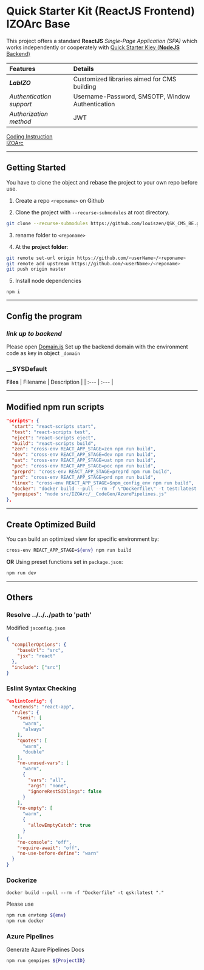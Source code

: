 # Quick Starter Kit (**ReactJS** Frontend) **IZOArc Base**

This project offers a standard **ReactJS** *Single-Page Application (SPA)* which works independently or cooperately with [Quick Starter Kiey (**NodeJS** Backend)](https://github.com/louiszen/QSK_CMS_BE.git)

| Features | Details |
| :---| :--- |
| ***LabIZO*** | Customized libraries aimed for CMS building |
| *Authentication support* | Username-Password, SMSOTP, Window Authentication |
| *Authorization method* | JWT |

[Coding Instruction](./README-CodeGuy.md) <br/>
[IZOArc](./src/IZOArc/README.md)

---

## **Getting Started**
You have to clone the object and rebase the project to your own repo before use.

1. Create a repo `<reponame>` on Github

2. Clone the project with `--recurse-submodules` at root directory.
```bash
git clone --recurse-submodules https://github.com/louiszen/QSK_CMS_BE.git

```

3. rename folder to `<reponame>`

4. At the **project folder**:
```bash
git remote set-url origin https://github.com/<userName>/<reponame>
git remote add upstream https://github.com/<userName>/<reponame>
git push origin master
```

5. Install node dependencies
```
npm i
```

---

## **Config the program**

### ***link up to backend***
Please open [Domain.js](./src/__SYSDefault/Domain.js)
Set up the backend domain with the environment code as key in object `_domain`

### **__SYSDefault**

**Files**
| Filename | Description |
| :--- | :--- |

---

## **Modified npm run scripts**
```json
"scripts": {
  "start": "react-scripts start",
  "test": "react-scripts test",
  "eject": "react-scripts eject",
  "build": "react-scripts build",
  "zen": "cross-env REACT_APP_STAGE=zen npm run build",
  "dev": "cross-env REACT_APP_STAGE=dev npm run build",
  "uat": "cross-env REACT_APP_STAGE=uat npm run build",
  "poc": "cross-env REACT_APP_STAGE=poc npm run build",
  "preprd": "cross-env REACT_APP_STAGE=preprd npm run build",
  "prd": "cross-env REACT_APP_STAGE=prd npm run build",
  "linux": "cross-env REACT_APP_STAGE=$npm_config_env npm run build",
  "docker": "docker build --pull --rm -f \"Dockerfile\" -t test:latest \".\" && docker rmi $(docker images -f \"dangling=true\" -q)",
  "genpipes": "node src/IZOArc/__CodeGen/AzurePipelines.js"
},
```

--- 
## **Create Optimized Build**
You can build an optimized view for specific environment by:
```bash
cross-env REACT_APP_STAGE=${env} npm run build
```

**OR** Using preset functions set in `package.json`:
```bash
npm run dev
```

---

## **Others** 

### **Resolve ../../../path to 'path'**
Modified `jsconfig.json`
```json
{
  "compilerOptions": {
    "baseUrl": "src",
    "jsx": "react"
  },
  "include": ["src"]
}
```

### **Eslint Syntax Checking**
```json
"eslintConfig": {
  "extends": "react-app",
  "rules": {
    "semi": [
      "warn",
      "always"
    ],
    "quotes": [
      "warn",
      "double"
    ],
    "no-unused-vars": [
      "warn",
      {
        "vars": "all",
        "args": "none",
        "ignoreRestSiblings": false
      }
    ],
    "no-empty": [
      "warn",
      {
        "allowEmptyCatch": true
      }
    ],
    "no-console": "off",
    "require-await": "off",
    "no-use-before-define": "warn"    
  }
}
```
### **Dockerize**
```
docker build --pull --rm -f "Dockerfile" -t qsk:latest "."
```

Please use
```bash
npm run envtemp ${env}
npm run docker
```

### **Azure Pipelines**
Generate Azure Pipelines Docs
```bash
npm run genpipes ${ProjectID}
```
